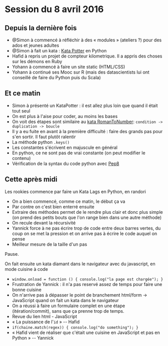 # Session du 8 avril 2016

## Depuis la dernière fois

- @Simon à commencé à réfléchir à des « modules » (ateliers ?) pour des ados et jeunes adultes
- @Simon à fait un kata : [Kata Potter](http://codingdojo.org/kata/Potter/) en Python
- Hafid à repris un projet de compteur kilometrique. Il a appris des choses sur les démons en Ruby
- Yohann à commencé à faire un site static (HTML/CSS)
- Yohann à continué ses Mooc sur R (mais des datascientists lui ont conseillé de faire du Python puis du Scala)


## Et ce matin

- Simon à présenté un KataPotter : il est allez plus loin que quand il était tout seul
- On est plus à l'aise pour coder, au moins les bases
- On voit des étapes sont similaire au [kata RomanToNumber](http://codingdojo.org/kata/RomanNumerals/): `condition -> duplication -> boucle`
- Il y a eu fuite en avant à la première difficulté : faire des grands pas pour s'en sortir. Il faut plutôt ralentir
- La méthode python `.keys()`
- Les constantes s'écrivent en majuscule en général
- En python, ce ne sont pas de vrai constante (on peut modifier le contenu)
- Vérification de la syntax du code python avec [Pep8](https://www.python.org/dev/peps/pep-0008/)

## Cette après midi

Les rookies commence par faire un Kata Lags en Python, en randori

- On a bien commencé, comme ce matin, le début ça va
- Par contre on c'est bien enterré ensuite
- Extraire des méthodes permet de le rendre plus clair et donc plus simple (on prend des petits bouts que l'on range bien dans une autre méthode)
- On recule devant la récursivité
- Yannick force à ne pas écrire trop de code entre deux barres vertes, du coup on se met la pression et on arrive pas à écrire le code auquel on pense
- Meilleur mesure de la taille d'un pas

Pause.

On fait ensuite un kata diamant dans le navigateur avec du javascript, en mode cuisine à code

- `window.onload = function () { console.log("la page est chargée"); }`
- Frustration de Yannick : il n'a pas reservé assez de temps pour faire une bonne cuisine
- On n'arrive pas à dépasser le point de branchement html/form -> JavaScript quand on fait un kata dans le navigateur
- On a réussi à faire un formulaire complet en une étape (itération/commit), sans que ça prenne trop de temps.
- Revue du lien html - JavaScript
- « La puissance de l'`id` » -- Hafid
- `if(chaine.match(regex)) { console.log("do something"); }`
- « Hafid vient de réaliser que c'était une cuisine en JavaScript et pas en Python » -- Yannick

